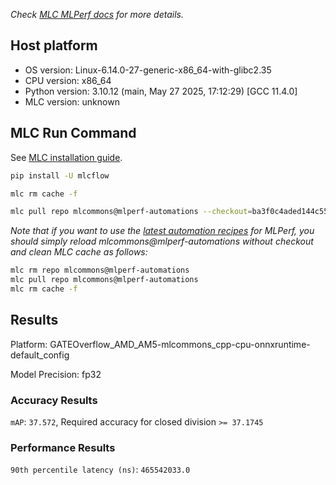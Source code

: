 *Check [MLC MLPerf docs](https://docs.mlcommons.org/inference) for more details.*

## Host platform

* OS version: Linux-6.14.0-27-generic-x86_64-with-glibc2.35
* CPU version: x86_64
* Python version: 3.10.12 (main, May 27 2025, 17:12:29) [GCC 11.4.0]
* MLC version: unknown

## MLC Run Command

See [MLC installation guide](https://docs.mlcommons.org/inference/install/).

```bash
pip install -U mlcflow

mlc rm cache -f

mlc pull repo mlcommons@mlperf-automations --checkout=ba3f0c4aded144c551c2a82616fb4f4662cd0eab


```
*Note that if you want to use the [latest automation recipes](https://docs.mlcommons.org/inference) for MLPerf,
 you should simply reload mlcommons@mlperf-automations without checkout and clean MLC cache as follows:*

```bash
mlc rm repo mlcommons@mlperf-automations
mlc pull repo mlcommons@mlperf-automations
mlc rm cache -f

```

## Results

Platform: GATEOverflow_AMD_AM5-mlcommons_cpp-cpu-onnxruntime-default_config

Model Precision: fp32

### Accuracy Results 
`mAP`: `37.572`, Required accuracy for closed division `>= 37.1745`

### Performance Results 
`90th percentile latency (ns)`: `465542033.0`
